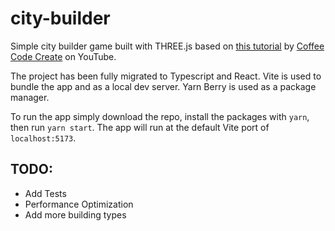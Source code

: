 # city-builder

Simple city builder game built with THREE.js based on [this tutorial](https://www.youtube.com/playlist?list=PLtzt35QOXmkJ9unmoeA5gXHcscQHJVQpW) by [Coffee Code Create](https://www.youtube.com/@coffeecodecreate) on YouTube.

The project has been fully migrated to Typescript and React. Vite is used to bundle the app and as a local dev server. Yarn Berry is used as a package manager.

To run the app simply download the repo, install the packages with `yarn`, then run `yarn start`. The app will run at the default Vite port of `localhost:5173`.

## TODO:

- Add Tests
- Performance Optimization
- Add more building types
